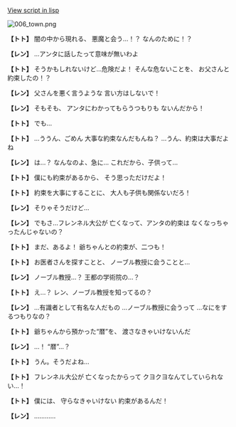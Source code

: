 [View script in lisp](../scripts/1620302.txt)

![006_town.png](../images/backgrounds/006_town.png)

**【トト】**
闇の中から現れる、
悪魔と会う…！？
なんのために！？

**【レン】**
…アンタに話したって意味が無いわよ

**【トト】**
そうかもしれないけど…危険だよ！
そんな危ないことを、
お父さんと約束したの！？

**【レン】**
父さんを悪く言うような
言い方はしないで！

**【レン】**
そもそも、
アンタにわかってもらうつもりも
ないんだから！

**【トト】**
でも…

**【トト】**
…ううん、ごめん
大事な約束なんだもんね？
…うん、約束は大事だよね

**【レン】**
は…？
なんなのよ、急に…
これだから、子供って…

**【トト】**
僕にも約束があるから、
そう思っただけだよ！

**【トト】**
約束を大事にすることに、
大人も子供も関係ないだろ！

**【レン】**
そりゃそうだけど…

**【レン】**
でもさ…フレンネル大公が
亡くなって、アンタの約束は
なくなっちゃったんじゃないの？

**【トト】**
まだ、あるよ！
爺ちゃんとの約束が、二つも！

**【トト】**
お医者さんを探すことと、
ノーブル教授に会うことと…

**【レン】**
ノーブル教授…？
王都の学術院の…？

**【トト】**
え…？
レン、ノーブル教授を知ってるの？

**【レン】**
…有識者として有名な人だもの
…ノーブル教授に会うって
…なにをするつもりなの？

**【トト】**
爺ちゃんから預かった“暦”を、
渡さなきゃいけないんだ

**【レン】**
…！
“暦”…？

**【トト】**
うん。そうだよね…

**【トト】**
フレンネル大公が
亡くなったからって
クヨクヨなんてしていられない…！

**【トト】**
僕には、
守らなきゃいけない
約束があるんだ！

**【レン】**
…………